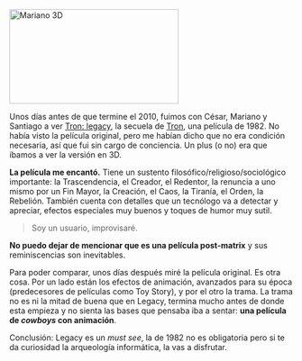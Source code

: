 <html><body><a href="/wp-content/uploads/2011/01/mariano3D.jpg"><img class="size-medium wp-image-3065" title="Mariano 3D" src="/wp-content/uploads/2011/01/mariano3D-300x168.jpg" alt="Mariano 3D" width="300" height="168"></a>



Unos días antes de que termine el 2010, fuimos con César, Mariano y Santiago a ver <a href="http://www.imdb.com/title/tt1104001/" target="_blank">Tron: legacy</a>, la secuela de <a href="http://www.imdb.com/title/tt0084827/" target="_blank">Tron</a>, una película de 1982. No había visto la película original, pero me habían dicho que no era condición necesaria, así que fui sin cargo de conciencia. Un plus (o no) era que íbamos a ver la versión en 3D.



<strong>La película me encantó.</strong> Tiene un sustento filosófico/religioso/sociológico importante: la Trascendencia, el Creador, el Redentor, la renuncia a uno mismo por un Fin Mayor, la Creación, el Caos, la Tiranía, el Orden, la Rebelión. También cuenta con detalles que un tecnólogo va a detectar y apreciar, efectos especiales muy buenos y toques de humor muy sutil.

<blockquote>Soy un usuario, improvisaré.</blockquote>

<strong>No puedo dejar de mencionar que es una película post-matrix</strong> y sus reminiscencias son inevitables.



Para poder comparar, unos días después miré la película original. Es otra cosa. Por un lado están los efectos de animación, avanzados para su época (predecesores de películas como Toy Story), y por el otro la trama. La trama no es ni la mitad de buena que en Legacy, termina mucho antes de donde esta empieza y no sienta las bases que pensaba iba a sentar: <strong>una película de <em>cowboys</em> con animación</strong>.



Conclusión: Legacy es un <em>must see</em>, la de 1982 no es obligatoria pero si te da curiosidad la arqueología informática, la vas a disfrutar.</body></html>